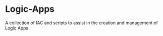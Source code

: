 # Logic-Apps
A collection of IAC and scripts to assist in the creation and management of Logic Apps
